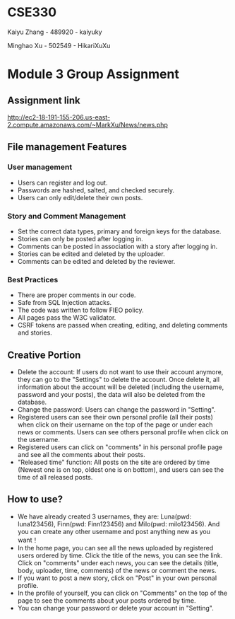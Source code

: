 # CSE330
Kaiyu Zhang - 489920 - kaiyuky

Minghao Xu - 502549 - HikariXuXu

# Module 3 Group Assignment

## Assignment link
http://ec2-18-191-155-206.us-east-2.compute.amazonaws.com/~MarkXu/News/news.php


## File management Features
### User management
- Users can register and log out.
- Passwords are hashed, salted, and checked securely.
- Users can only edit/delete their own posts.

### Story and Comment Management
- Set the correct data types, primary and foreign keys for the database.
- Stories can only be posted after logging in.
- Comments can be posted in association with a story after logging in.
- Stories can be edited and deleted by the uploader.
- Comments can be edited and deleted by the reviewer.

### Best Practices
- There are proper comments in our code.
- Safe from SQL Injection attacks.
- The code was written to follow FIEO policy.
- All pages pass the W3C validator.
- CSRF tokens are passed when creating, editing, and deleting comments and stories.

## Creative Portion
- Delete the account: If users do not want to use their account anymore, they can go to the "Settings" to delete the account. Once delete it, all information about the account will be deleted (including the username, password and your posts), the data will also be deleted from the database.
- Change the password: Users can change the password in "Setting".
- Registered users can see their own personal profile (all their posts) when click on their username on the top of the page or under each news or comments. Users can see others personal profile when click on the username.
- Registered users can click on "comments" in his personal profile page and see all the comments about their posts.
- "Released time" function: All posts on the site are ordered by time (Newest one is on top, oldest one is on bottom), and users can see the time of all released posts.

## How to use?
- We have already created 3 usernames, they are: Luna(pwd: luna123456), Finn(pwd: Finn123456) and Milo(pwd: milo123456). And you can create any other username and post anything new as you want！
- In the home page, you can see all the news uploaded by registered users ordered by time. Click the title of the news, you can see the link. Click on "comments" under each news, you can see the details (title, body, uploader, time, comments) of the news or comment the news.
- If you want to post a new story, click on "Post" in your own personal profile.
- In the profile of yourself, you can click on "Comments" on the top of the page to see the comments about your posts ordered by time.
- You can change your password or delete your account in "Setting".
